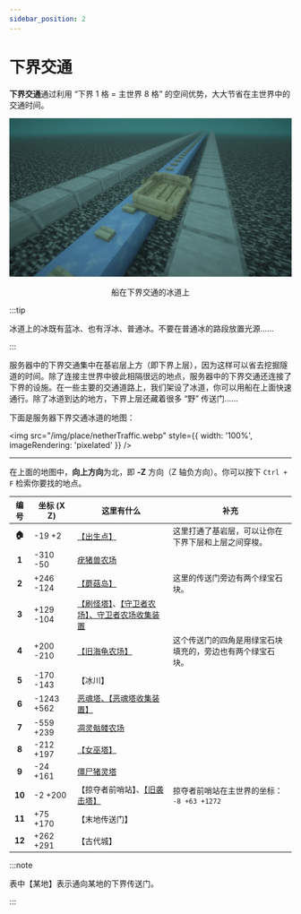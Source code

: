 ```yaml
---
sidebar_position: 2
---
```


# 下界交通

**下界交通**通过利用 “下界 1 格 = 主世界 8 格” 的空间优势，大大节省在主世界中的交通时间。

<center>
    <img src="/img/place/boatOnNetherTraffic.webp"/>
    <p>船在下界交通的冰道上</p>
</center>
:::tip

冰道上的冰既有蓝冰、也有浮冰、普通冰。不要在普通冰的路段放置光源......

:::

服务器中的下界交通集中在基岩层上方（即下界上层），因为这样可以省去挖掘隧道的时间。除了连接主世界中彼此相隔很远的地点，服务器中的下界交通还连接了下界的设施。在一些主要的交通道路上，我们架设了冰道，你可以用船在上面快速通行。除了冰道到达的地方，下界上层还藏着很多 “野” 传送门......

下面是服务器下界交通冰道的地图：

<img src="/img/place/netherTraffic.webp" style={{ width: '100%', imageRendering: 'pixelated' }} />

---

在上面的地图中，**向上方向**为北，即 **-Z** 方向（Z 轴负方向）。你可以按下 `Ctrl + F` 检索你要找的地点。

|  编号  | 坐标 (X Z) | 这里有什么                                                   | 补充                                                       |
| :----: | ---------- | ------------------------------------------------------------ | ---------------------------------------------------------- |
| **🏠**  | -19 +2     | [【出生点】](/docs/place/spawnPoint)                         | 这里打通了基岩层，可以让你在下界下层和上层之间穿梭。       |
| **1**  | -310 -50   | [疣猪兽农场](/docs/place/machine/疣猪兽农场)                 |                                                            |
| **2**  | +246 -124  | [【蘑菇岛】](/docs/place/landscape/蘑菇岛)                   | 这里的传送门旁边有两个绿宝石块。                           |
| **3**  | +129 -104  | [【刷怪塔】](/docs/place/machine/刷怪塔)、[【守卫者农场】、守卫者农场收集装置](/docs/place/machine/守卫者农场) |                                                            |
| **4**  | +200 -210  | [【旧海龟农场】](/docs/place/legacy/旧海龟农场)              | 这个传送门的四角是用绿宝石块填充的，旁边也有两个绿宝石块。 |
| **5**  | -170 -143  | 【冰川】                                                     |                                                            |
| **6**  | -1243 +562 | [恶魂塔、【恶魂塔收集装置】](/docs/place/machine/恶魂塔)     |                                                            |
| **7**  | -559 +239  | [凋灵骷髅农场](/docs/place/machine/凋灵骷髅农场)             |                                                            |
| **8**  | -212 +197  | [【女巫塔】](/docs/place/machine/女巫塔)                     |                                                            |
| **9**  | -24 +161   | [僵尸猪灵塔](/docs/place/machine/僵尸猪灵塔)                 |                                                            |
| **10** | -2 +200    | 【掠夺者前哨站】、[【旧袭击塔】](/docs/place/legacy/旧袭击塔) | 掠夺者前哨站在主世界的坐标：<br />`-8 +63 +1272`           |
| **11** | +75 +170   | 【末地传送门】                                               |                                                            |
| **12** | +262 +291  | 【古代城】                                                   |                                                            |

:::note

表中【某地】表示通向某地的下界传送门。

:::